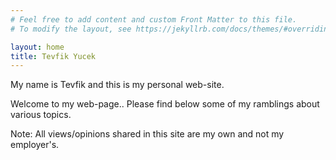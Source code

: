 ```yaml
---
# Feel free to add content and custom Front Matter to this file.
# To modify the layout, see https://jekyllrb.com/docs/themes/#overriding-theme-defaults

layout: home
title: Tevfik Yucek
---
```



My name is Tevfik and this is my personal web-site.

Welcome to my web-page.. Please find below some of my ramblings about various topics.

Note: All views/opinions shared in this site are my own and not my employer's.
